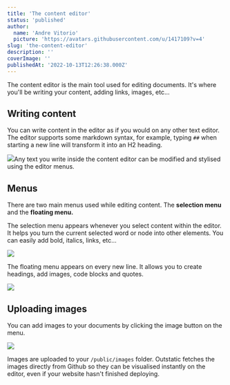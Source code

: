 ```yaml
---
title: 'The content editor'
status: 'published'
author:
  name: 'Andre Vitorio'
  picture: 'https://avatars.githubusercontent.com/u/1417109?v=4'
slug: 'the-content-editor'
description: ''
coverImage: ''
publishedAt: '2022-10-13T12:26:38.000Z'
---
```


The content editor is the main tool used for editing documents. It's where you'll be writing your content, adding links, images, etc…

## Writing content

You can write content in the editor as if you would on any other text editor. The editor supports some markdown syntax, for example, typing `##` when starting a new line will transform it into an H2 heading.

![](/images/markdown-example-YzOD.gif)Any text you write inside the content editor can be modified and stylised using the editor menus.

## Menus

There are two main menus used while editing content. The **selection menu** and the **floating menu.**

The selection menu appears whenever you select content within the editor. It helps you turn the current selected word or node into other elements. You can easily add bold, italics, links, etc…

![](/images/selection-menu-2-Y2MD.gif)

The floating menu appears on every new line. It allows you to create headings, add images, code blocks and quotes.

![](/images/floating-menu-g2OT.gif)

## Uploading images

You can add images to your documents by clicking the image button on the menu.

![](/images/image-menu-U2ND.gif)

Images are uploaded to your `/public/images` folder. Outstatic fetches the images directly from Github so they can be visualised instantly on the editor, even if your website hasn't finished deploying.
